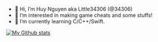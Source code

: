 - 👋 Hi, I’m Huy Nguyen aka Little34306 (@34306)
- 👀 I’m interested in making game cheats and some stuffs!
- 🌱 I’m currently learning C/C++/Swift.

[![My Github stats](https://github-readme-stats.vercel.app/api?username=34306&show_icons=true&hide=contribs,prs,issues&theme=radical)](https://github.com/34306/github-readme-stats)
<!---
34306/34306 is a ✨ special ✨ repository because its `README.md` (this file) appears on your GitHub profile.
You can click the Preview link to take a look at your changes.
--->
